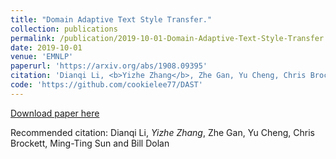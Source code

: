 ```yaml
---
title: "Domain Adaptive Text Style Transfer."
collection: publications
permalink: /publication/2019-10-01-Domain-Adaptive-Text-Style-Transfer
date: 2019-10-01
venue: 'EMNLP'
paperurl: 'https://arxiv.org/abs/1908.09395'
citation: 'Dianqi Li, <b>Yizhe Zhang</b>, Zhe Gan, Yu Cheng, Chris Brockett, Ming-Ting Sun and Bill Dolan'
code: 'https://github.com/cookielee77/DAST'
---
```

[Download paper here](https://arxiv.org/abs/1908.09395)

Recommended citation: Dianqi Li, *Yizhe Zhang*, Zhe Gan, Yu Cheng, Chris Brockett, Ming-Ting Sun and Bill Dolan